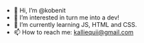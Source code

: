 - 👋 Hi, I’m @kobenit
- 👀 I’m interested in turn me into a dev!
- 🌱 I’m currently learning JS, HTML and CSS.
- 📫 How to reach me: kalliequii@gmail.com

<!---
kobenit/kobenit is a ✨ special ✨ repository because its `README.md` (this file) appears on your GitHub profile.
You can click the Preview link to take a look at your changes.
--->
